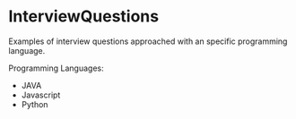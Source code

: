 # InterviewQuestions

Examples of interview questions approached with an specific programming language.

Programming Languages:

* JAVA
* Javascript
* Python
